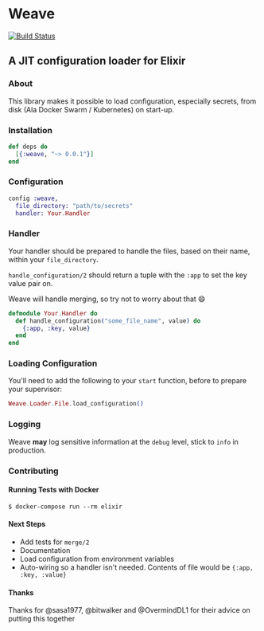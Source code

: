 # Weave

[![Build Status](https://travis-ci.org/GT8Online/weave.svg?branch=master)](https://travis-ci.org/GT8Online/weave)

## A JIT configuration loader for Elixir

### About

This library makes it possible to load configuration, especially secrets, from disk (Ala Docker Swarm / Kubernetes) on start-up.

### Installation

```elixir
def deps do
  [{:weave, "~> 0.0.1"}]
end
```

### Configuration

```elixir
config :weave,
  file_directory: "path/to/secrets"
  handler: Your.Handler
```

### Handler

Your handler should be prepared to handle the files, based on their name, within your `file_directory`.

`handle_configuration/2` should return a tuple with the `:app` to set the key value pair on.

Weave will handle merging, so try not to worry about that :smile:

```elixir
defmodule Your.Handler do
  def handle_configuration("some_file_name", value) do
    {:app, :key, value}
  end
end
```

### Loading Configuration

You'll need to add the following to your `start` function, before to prepare your supervisor:

```elixir
Weave.Loader.File.load_configuration()
```

### Logging

Weave **may** log sensitive information at the `debug` level, stick to `info` in production.

### Contributing

#### Running Tests with Docker

```shell
$ docker-compose run --rm elixir
```

#### Next Steps

- Add tests for `merge/2`
- Documentation
- Load configuration from environment variables
- Auto-wiring so a handler isn't needed. Contents of file would be `{:app, :key, :value}`

#### Thanks

Thanks for @sasa1977, @bitwalker and @OvermindDL1 for their advice on putting this together
